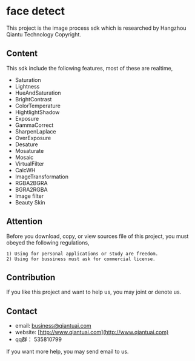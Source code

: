 # face detect 
This project is the image process sdk which is researched by Hangzhou Qiantu Technology Copyright.

## Content
This sdk include the following features, most of these are realtime,
* Saturation
* Lightness
* HueAndSaturation
* BrightContrast
* ColorTemperature
* HightlightShadow
* Exposure
* GammaCorrect
* SharpenLaplace
* OverExposure
* Desature
* Mosaturate
* Mosaic
* VirtualFilter
* CalcWH
* ImageTransformation
* RGBA2BGRA
* BGRA2RGBA
* Image filter
* Beauty Skin 


## Attention
Before you download, copy, or view sources file of this project, you must obeyed the following regulations,

    1) Using for personal applications or study are freedom.
    2) Using for bussiness must ask for commercial license.

## Contribution
If you like this project and want to help us, you may joint or denote us.

## Contact 
* email: <business@qiantuai.com>
* website: [http://www.qiantuai.com](http://www.qiantuai.com)
* qq群： 535810799

If you want more help, you may send email to us. 
